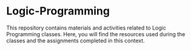 # Logic-Programming
This repository contains materials and activities related to Logic Programming classes. Here, you will find the resources used during the classes and the assignments completed in this context.
